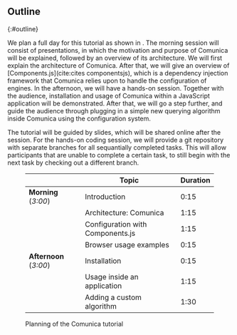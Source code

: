 ## Outline
{:#outline}

We plan a full day for this tutorial as shown in [](#planning).
The morning session will consist of presentations,
in which the motivation and purpose of Comunica will be explained,
followed by an overview of its architecture.
We will first explain the architecture of Comunica.
After that, we will give an overview of [Components.js](cite:cites componentsjs),
which is a dependency injection framework
that Comunica relies upon to handle the configuration of engines.
In the afternoon, we will have a hands-on session.
Together with the audience, installation and usage of Comunica
within a JavaScript application will be demonstrated.
After that, we will go a step further,
and guide the audience through plugging in a simple new querying algorithm
inside Comunica using the configuration system.

The tutorial will be guided by slides,
which will be shared online after the session.
For the hands-on coding session, we will provide
a git repository with separate branches for all sequantially completed tasks.
This will allow participants that are unable to complete a certain task,
to still begin with the next task by checking out a different branch.

<figure id="planning" markdown="1" class="table">

|                           | Topic | Duration |
|---------------------------|-------|----------|
| **Morning** (_3:00_)      | Introduction | 0:15   |
|                           | Architecture: Comunica  | 1:15   |
|                           | Configuration with Components.js | 1:15   |
|                           | Browser usage examples  | 0:15   |
| **Afternoon** (_3:00_)    | Installation | 0:15   |
|                           | Usage inside an application | 1:15   |
|                           | Adding a custom algorithm | 1:30   |

<figcaption markdown="block">
Planning of the Comunica tutorial
</figcaption>
</figure>
